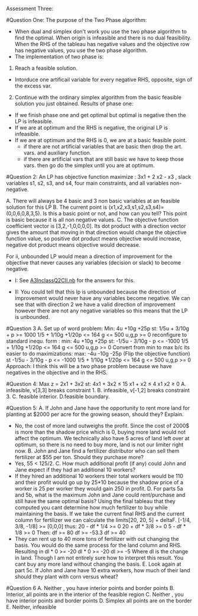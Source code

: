 Assessment Three:

#Question One:
The purpose of the Two Phase algorithm:
- When dual and simplex don't work you use the two phase algorithm to find the optimal. When origin is infeasible and there is no dual feasibility. When the RHS of the tableau has negative values and the objective row has negative values, you use the two phase algorithm.
- The implementation of two phase is:
1. Reach a feasible solution.
  * Intorduce one artificail variable for every negative RHS, opposite, sign of the excess var.
2. Continue with the ordinary simplex algorithm from the basic feasible solution you just obtained.
Results of phase one:
* If we finish phase one and get optimal but optimal is negative then the LP is infeasible.
* If we are at optimum and the RHS is negative, the original LP is infeasible.
* If we are at optimum and the RHS is 0, we are at a basic feasible point.
  * if there are not artificial variables that are basic then drop the art. vars. and auxiliary function.
  * if there are artificial vars that are still basic we have to keep those vars.
then go do the simplex until you are at optimum.

#Question 2:
An LP has objective function  maximize : 3x1 + 2 x2 - x3 , slack
variables s1, s2, s3, and s4, four main constraints, and all variables
non-negative.

A. There will always be 4 basic and 3 non basic variables at an feasible solution for this LP
B. The current point is (x1,x2,x3,s1,s2,s3,s4)=(0,0,6,0,8,3,5). Is this a basic point or not, and how can you tell?
This point is basic because it is all non negative values.
C. The objective function coefficient vector is [3,2,-1,0,0,0,0]. Its dot product with a direction vector gives the amount that moving in that direction would change the objective function value, so positive dot product means objective would increase, negative dot product means objective would decrease.

For ii, unbounded LP would mean a direction of improvement for the objective that never causes any variables (decision or slack) to become negative.
- I: See [A3InclassQ2CII.nb](https://github.com/AllisonBolen/LinearAlgebra/blob/bolen/Assesments/Assesment3/A3InClassQ2CII.nb) for the answers for this.

- II: You could tell that this lp is unbounded because the direction of improvement would never have any variables become negative. We can see that with direction 2 we have a valid direction of improvement however there are not any negative variables so this means that the LP is unbounded.

#Question 3
A. Set up of word problem:
Min: 4u +10g +25p
st: 1/5u + 3/10g + p >= 1000
    1/5 + 1/10g +1/20p <= 164
    g <= 500
    u,g,p >= 0
reconfigure to standard inequ. form :
min: 4u +10g +25p
st: -1/5u - 3/10g - p <= -1000
    1/5 + 1/10g +1/20p <= 164
    g <= 500
    u,g,p >= 0
Convert from min to max b/c its easier to do maximizations:
max: -4u -10g -25p  (Flip the objective function)
st -1/5u - 3/10g - p <= -1000
    1/5 + 1/10g +1/20p <= 164
    g <= 500
    u,g,p >= 0
Approach: I think this will be a two phase problem because we have negatives in the objective and in the RHS.


#Question 4:
Max z = 2x1 + 3x2
st: 4x1 + 3x2 ≤ 15
    x1 + x2 ≤ 4
    x1 x2 ≥ 0
A. infeasible, v[3,3] breaks constraint 1.
B. infeasible, v[-1,2] breaks constraint 3.
C. feasible interior.
D.feasible boundary.

#Question 5:
A. If John and Jane have the opportunity to rent more land for planting at $2000 per acre for
the growing season, should they? Explain.
* No, the cost of more land outweighs the profit. Since the cost of 2000$ is more than the shadow price which is 0, buying more land would not affect the optimum. We technically also have 5 acres of land left over at optimum, so there is no need to buy more, land is not our limiter right now.
B. John and Jane find a fertilizer distributor who can sell them fertilizer at $55 per ton. Should
they purchase more?
* Yes, 55 < 125/2.
C. How much additional profit (if any) could John and Jane expect if they had an additional
10 workers?
* If they hired an additional 10 workers their total workers would be 110 and their profit would go up by 25*10 because the shadow price of a worker is 25 per worker they would gain 250 in profit.
D. For parts 5a and 5b, what is the maximum John and Jane could rent/purchase and still
have the same optimal basis?
Using the final tableau that they computed you cant determine how
much fertilizer to buy while maintaining the basis.
If we take the current final RHS and the current column for
fertilizer we can calculate the limits[20, 20, 5] + deltaF.
[-1/4, 3/8, -1/8] >= [0,0,0] thus:
20 - df * 1/4 >= 0
20 + df * 3/8 >= 0
5 - df * 1/8  >= 0
Then:
df >= 80
df >= -53.3
df >= 40
* They can rent up to 40 more tons of fertilizer with out changing the basis.
You would do the same process for the land column and RHS. Resulting in
dl * 0 >= -20
dl * 0 >= -20
dl >= -5
Where dl is the change in land. Though I am not entirely sure how to interpret this result. You cant buy any more land without changing the basis. 
E. Look again at part 5c. If John and Jane have 10 extra workers, how much of their land
should they plant with corn versus wheat?

#Question 6
A. Neither , you have interior points and border points
B. Interior, all points are in the interior of the feasible region
C. Neither , you have interior points and border points
D. Simplex all points are on the border
E. Neither, infeasible
